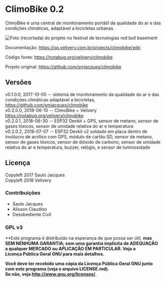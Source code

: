ClimoBike 0.2
===

ClimoBike é uma central de monitoramento portátil da qualidade do ar e das condições climáticas, adaptável a bicicletas urbanas.  

![Foto (recortada) do projeto no festival de tecnologias red bull basement](https://op.velivery.com.br/attachments/48/projeto-climobike-recorte.jpg)  

Documentação: <https://op.velivery.com.br/projects/climobike/wiki>  

Código fonte: <https://notabug.org/velivery/climobike>  

Projeto original: <https://github.com/smjacques/climobike>  

Versões
---

v0.1.0.0, 2017-10-05 -- sistema de monitoramento da qualidade do ar e das condições climáticas adaptável a bicicletas, <https://github.com/smjacques/climobike>  
v0.2.0.0, 2018-06-10 -- ClimoBike + Velivery <https://notabug.org/velivery/climobike>  
v0.2.0.1, 2018-06-30 -- ESP32 Devkit + GPS, sensor de metano, sensor de gases tóxicos, sensor de umidade relativa do ar e temperatura  
v0.2.0.2, 2018-07-07 -- ESP32 Devkit v2 soldado em placa dentro de invólucro de acrílico com GPS, módulo de cartão SD, sensor de metano, sensor de gases tóxicos, sensor de dióxido de carbono, sensor de umidade relativa do ar e temperatura, buzzer, relógio, e sensor de luminosidade   

Licença
---

Copyleft 2017 Saulo Jacques  
Copyleft 2018 Velivery  

### Contribuições

- Saulo Jacques  
- Alisson Claudino  
- Desobediente Civil  

### GPL v3

**Este programa é distribuído na esperança de que possa ser útil,
**mas SEM NENHUMA GARANTIA; sem uma garantia implícita de ADEQUAÇÃO**  
**a qualquer MERCADO ou APLICAÇÃO EM PARTICULAR. Veja a**  
**Licença Pública Geral GNU para mais detalhes.**  

**Você deve ter recebido uma cópia da Licença Pública Geral GNU junto**  
**com este programa (veja o arquivo LICENSE.md).**  
**Se não, veja <http://www.gnu.org/licenses/>.**  

